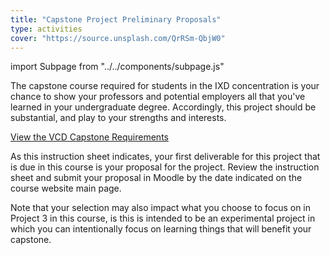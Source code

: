 ```yaml
---
title: "Capstone Project Preliminary Proposals"
type: activities
cover: "https://source.unsplash.com/QrRSm-QbjW0"
---
```

import Subpage from "../../components/subpage.js"

<Subpage slug="overall">

The capstone course required for students in the IXD concentration is your chance to show your professors and potential employers all that you've learned in your undergraduate degree. Accordingly, this project should be substantial, and play to your strengths and interests.

[View the VCD Capstone Requirements](/docs/vcd-capstone-project.pdf)

As this instruction sheet indicates, your first deliverable for this project that is due in this course is your proposal for the project. Review the instruction sheet and submit your proposal in Moodle by the date indicated on the course website main page.

Note that your selection may also impact what you choose to focus on in Project 3 in this course, is this is intended to be an experimental project in which you can intentionally focus on learning things that will benefit your capstone.

</Subpage>
